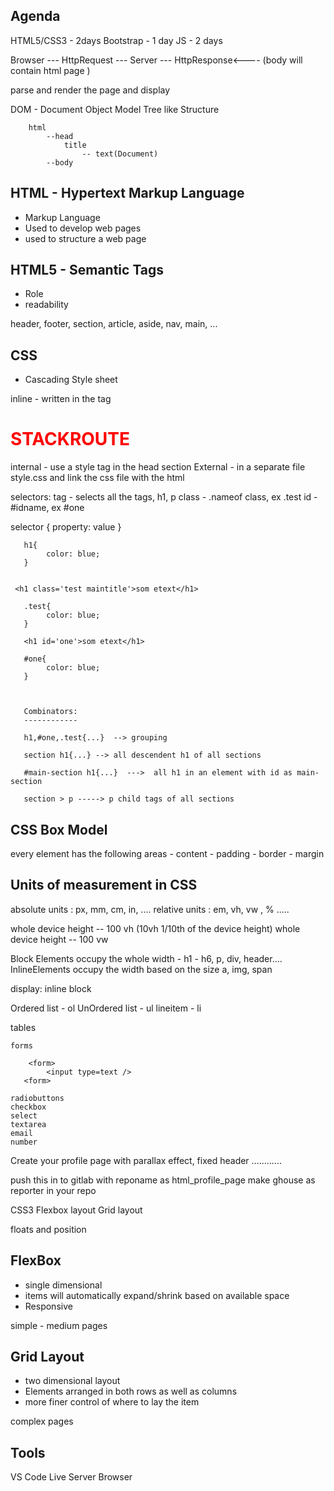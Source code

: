  
 Agenda
 -------
 
 HTML5/CSS3 - 2days
 Bootstrap - 1 day
 JS - 2 days
 
 
 Browser  --- HttpRequest  --- Server
            --- HttpResponse<---- 
                (body will contain html page )       
                
                
  parse and render the page and display
  
  DOM - Document Object Model 
        Tree like Structure
        
        html
            --head
                title
                    -- text(Document)
            --body  
 
  HTML - Hypertext Markup Language
  -----
  
  - Markup Language
  - Used to develop web pages
  - used to structure a web page
   
                                        
   
   
 HTML5 - Semantic Tags
 ---------------------
 - Role
 - readability
 
 header, footer, section, article, aside, nav, main,  ...  
  
  CSS 
  ----
   - Cascading Style sheet
   
   inline    - written in the tag
     <h1 style="color: red;">STACKROUTE</h1>
   internal  - use a style tag in the head section
       <style>..</style>
   External  - in a separate file
        style.css and link the css file with the html
  
  selectors:
        tag  - selects all the tags, h1, p
        class - .nameof class,  ex .test 
        id   - #idname,  ex #one  
   
   selector {
       property: value
   }
   
   
        
       h1{
            color: blue;    
       }
        

     <h1 class='test maintitle'>som etext</h1>
          
       .test{
            color: blue;    
       } 
      
       <h1 id='one'>som etext</h1>
        
       #one{
            color: blue;    
       }
       
       
       
       Combinators:
       ------------
       
       h1,#one,.test{...}  --> grouping
       
       section h1{...} --> all descendent h1 of all sections
       
       #main-section h1{...}  --->  all h1 in an element with id as main-section
       
       section > p -----> p child tags of all sections
       
   
   CSS Box Model
   --------------
   
   every element has the following areas
        - content
        - padding
        - border
        - margin
        
        
   Units of measurement in CSS
   ---------------------------
   
   absolute units : px, mm, cm, in, ....
   relative units : em, vh, vw , % .....
   
   whole device height -- 100 vh   (10vh 1/10th of the device height)
   whole device height -- 100 vw
   
   
   Block Elements
        occupy the whole width
         - h1 - h6, p, div, header....
   InlineElements
        occupy the width based on the size
        a, img, span
        
   display: 
    inline
    block
   
   
   Ordered list - ol
   UnOrdered list - ul
   lineitem - li
   
   
   tables
 
    forms
    
        <form>
            <input type=text />  
       <form>
   
    radiobuttons
    checkbox
    select
    textarea
    email
    number
    
    
    
 Create your profile page with parallax effect, fixed header ............
 
 push this in to gitlab with reponame as html_profile_page
 make ghouse as reporter in your repo
 
 
 
 CSS3
    Flexbox layout
    Grid layout
   
   
 floats and position  
   
  FlexBox
  -------
  - single dimensional
  - items will automatically expand/shrink based on available space
  - Responsive
  
  simple - medium pages
  
  
  Grid Layout
  -----------
  - two dimensional layout
  - Elements arranged in both rows as well as columns
  - more finer control of where to lay the item
   
   complex pages
   
   
   
   
   
   
   
   
   
   
   
   
   
   
   
   
   
   
   
   
   
   
   
   
   
   
   
   
   
   
   
   
   
   
   
   
   
   
   
   
   
   
   
   
   
   
   
   
   
   Tools
   ------
   VS Code
   Live Server
   Browser
   
   

 

   
   
   
   
   
   
   
   
   
   
   
   
   
   
   
   
   
 
